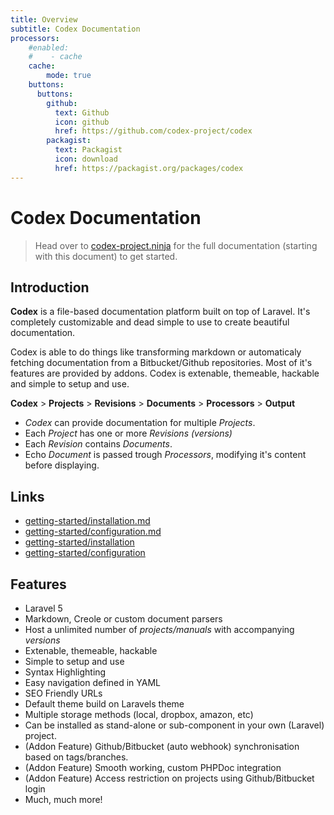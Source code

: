 ```yaml
---
title: Overview
subtitle: Codex Documentation
processors:
    #enabled:
    #    - cache
    cache:
        mode: true
    buttons:
      buttons:    
        github: 
          text: Github
          icon: github    
          href: https://github.com/codex-project/codex
        packagist:
          text: Packagist
          icon: download    
          href: https://packagist.org/packages/codex
---          
```


# Codex Documentation

<!--*codex:hide*-->

> Head over to [codex-project.ninja](http://codex-project.ninja) for the full documentation (starting with this document) to get started.

<!--*codex:/hide*-->


## Introduction
**Codex** is a file-based documentation platform built on top of Laravel. It's completely customizable and dead simple to use to create beautiful documentation.

Codex is able to do things like transforming markdown or automaticaly fetching documentation from a Bitbucket/Github repositories.
Most of it's features are provided by addons. Codex is extenable, themeable, hackable and simple to setup and use.

**Codex** > **Projects** > **Revisions** > **Documents** > **Processors** > **Output**

- _Codex_ can provide documentation for multiple _Projects_.
- Each _Project_ has one or more _Revisions (versions)_
- Each _Revision_ contains _Documents_.
- Echo _Document_ is passed trough _Processors_, modifying it's content before displaying.

## Links
- [getting-started/installation.md](getting-started/installation.md)
- [getting-started/configuration.md](getting-started/configuration.md)
- [getting-started/installation](getting-started/installation)
- [getting-started/configuration](getting-started/configuration)

## Features
- Laravel 5
- Markdown, Creole or custom document parsers
- Host a unlimited number of _projects/manuals_ with accompanying _versions_
- Extenable, themeable, hackable 
- Simple to setup and use
- Syntax Highlighting
- Easy navigation defined in YAML
- SEO Friendly URLs
- Default theme build on Laravels theme
- Multiple storage methods (local, dropbox, amazon, etc)
- Can be installed as stand-alone or sub-component in your own (Laravel) project.
- (Addon Feature) Github/Bitbucket (auto webhook) synchronisation based on tags/branches. 
- (Addon Feature) Smooth working, custom PHPDoc integration
- (Addon Feature) Access restriction on projects using Github/Bitbucket login
- Much, much more!
